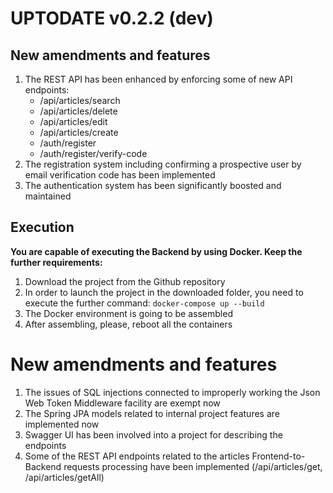 # UPTODATE v0.2.2 (dev)

## New amendments and features

1. The REST API has been enhanced by enforcing some of new API endpoints:
   - /api/articles/search
   - /api/articles/delete
   - /api/articles/edit
   - /api/articles/create
   - /auth/register
   - /auth/register/verify-code
2. The registration system including confirming a prospective user by email verification code has been implemented
3. The authentication system has been significantly boosted and maintained

## Execution

**You are capable of executing the Backend by using Docker. Keep the further requirements:**

1. Download the project from the Github repository
2. In order to launch the project in the downloaded folder, you need to execute the further command: `docker-compose up --build`
4. The Docker environment is going to be assembled
5. After assembling, please, reboot all the containers

# New amendments and features

1. The issues of SQL injections connected to improperly working the Json Web Token Middleware facility are exempt now
2. The Spring JPA models related to internal project features are implemented now
3. Swagger UI has been involved into a project for describing the endpoints
4. Some of the REST API endpoints related to the articles Frontend-to-Backend requests processing have been implemented (/api/articles/get, /api/articles/getAll)